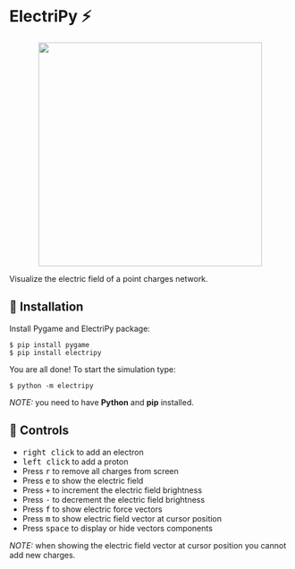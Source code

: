 # ElectriPy :zap:

<p align="center">
  <img width="400" height="400" src="../media/electripy-demo.gif?raw=true">
</p>

Visualize the electric field of a point charges network.

## :electric_plug: Installation

Install Pygame and ElectriPy package:

```
$ pip install pygame
$ pip install electripy
```

You are all done! To start the simulation type:

```
$ python -m electripy
```

_NOTE:_ you need to have **Python** and **pip** installed.

## :electric_plug: Controls

- <kbd>right click</kbd> to add an electron
- <kbd>left click</kbd> to add a proton
- Press <kbd>r</kbd> to remove all charges from screen
- Press <kbd>e</kbd> to show the electric field
- Press <kbd>+</kbd> to increment the electric field brightness
- Press <kbd>-</kbd> to decrement  the electric field brightness
- Press <kbd>f</kbd> to show electric force vectors
- Press <kbd>m</kbd> to show electric field vector at cursor position
- Press <kbd>space</kbd> to display or hide vectors components

_NOTE:_ when showing the electric field vector at cursor position you 
cannot add new charges. 


